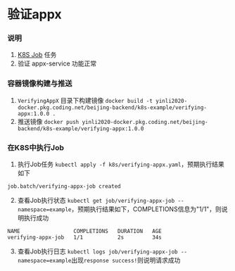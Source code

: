 # 验证appx

### 说明
1. [K8S Job](https://kubernetes.io/docs/concepts/workloads/controllers/job/)  任务
2. 验证 appx-service 功能正常

### 容器镜像构建与推送
1. `VerifyingAppX` 目录下构建镜像 `docker build -t yinli2020-docker.pkg.coding.net/beijing-backend/k8s-example/verifying-appx:1.0.0 .`
2. 推送镜像 `docker push yinli2020-docker.pkg.coding.net/beijing-backend/k8s-example/verifying-appx:1.0.0`

### 在K8S中执行Job
1. 执行Job任务 `kubectl apply -f k8s/verifying-appx.yaml`，预期执行结果如下
```
job.batch/verifying-appx-job created
```
2. 查看Job执行状态 `kubectl get job/verifying-appx-job --namespace=example`，预期执行结果如下，COMPLETIONS信息为"1/1"，则说明执行成功
```
NAME                 COMPLETIONS   DURATION   AGE
verifying-appx-job   1/1           2s         34s
```
3. 查看Job执行日志 `kubectl logs job/verifying-appx-job --namespace=example`出现`response success!`则说明请求成功
